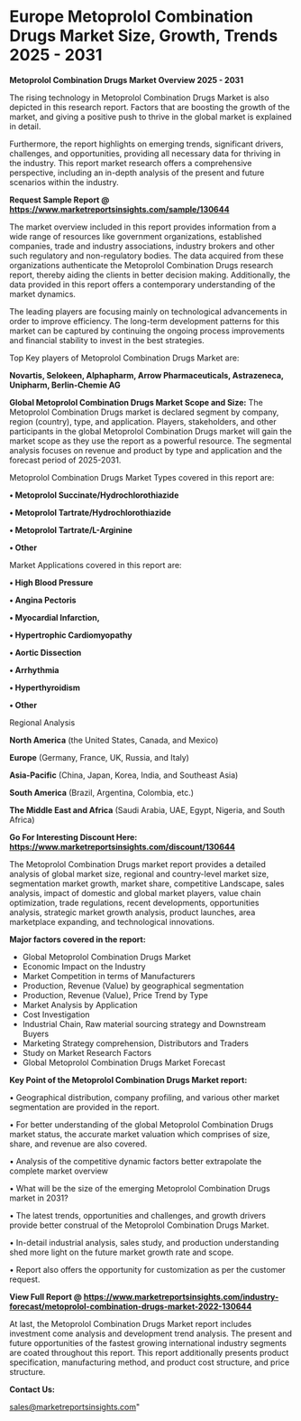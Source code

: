# Europe Metoprolol Combination Drugs Market Size, Growth, Trends 2025 - 2031

<Strong> Metoprolol Combination Drugs Market Overview 2025 - 2031</strong>

The rising technology in Metoprolol Combination Drugs Market is also depicted in this research report. Factors that are boosting the growth of the market, and giving a positive push to thrive in the global market is explained in detail.

Furthermore, the report highlights on emerging trends, significant drivers, challenges, and opportunities, providing all necessary data for thriving in the industry. This report market research offers a comprehensive perspective, including an in-depth analysis of the present and future scenarios within the industry.

<strong>Request Sample Report @ <a href=https://www.marketreportsinsights.com/sample/130644>https://www.marketreportsinsights.com/sample/130644</a></strong>

The market overview included in this report provides information from a wide range of resources like government organizations, established companies, trade and industry associations, industry brokers and other such regulatory and non-regulatory bodies. The data acquired from these organizations authenticate the Metoprolol Combination Drugs research report, thereby aiding the clients in better decision making. Additionally, the data provided in this report offers a contemporary understanding of the market dynamics.

The leading players are focusing mainly on technological advancements in order to improve efficiency. The long-term development patterns for this market can be captured by continuing the ongoing process improvements and financial stability to invest in the best strategies.

Top Key players of Metoprolol Combination Drugs Market are:

<strong>Novartis, Selokeen, Alphapharm, Arrow Pharmaceuticals, Astrazeneca, Unipharm, Berlin-Chemie AG</strong>

<strong><b>Global Metoprolol Combination Drugs Market Scope and Size:</b></strong>
The Metoprolol Combination Drugs market is declared segment by company, region (country), type, and application. Players, stakeholders, and other participants in the global Metoprolol Combination Drugs market will gain the market scope as they use the report as a powerful resource. The segmental analysis focuses on revenue and product by type and application and the forecast period of 2025-2031.

Metoprolol Combination Drugs Market Types covered in this report are:

<strong>• Metoprolol Succinate/Hydrochlorothiazide

• Metoprolol Tartrate/Hydrochlorothiazide

• Metoprolol Tartrate/L-Arginine

• Other</strong>

Market Applications covered in this report are:

<strong>• High Blood Pressure

• Angina Pectoris

• Myocardial Infarction,

• Hypertrophic Cardiomyopathy

• Aortic Dissection

• Arrhythmia

• Hyperthyroidism

• Other</strong> 

Regional Analysis

<strong>North America</strong> (the United States, Canada, and Mexico)

<strong>Europe</strong> (Germany, France, UK, Russia, and Italy)

<strong>Asia-Pacific</strong> (China, Japan, Korea, India, and Southeast Asia)

<strong>South America</strong> (Brazil, Argentina, Colombia, etc.)

<strong>The Middle East and Africa</strong> (Saudi Arabia, UAE, Egypt, Nigeria, and South Africa)

<strong>Go For Interesting Discount Here: <a href=https://www.marketreportsinsights.com/discount/130644>https://www.marketreportsinsights.com/discount/130644</a></strong>

The Metoprolol Combination Drugs market report provides a detailed analysis of global market size, regional and country-level market size, segmentation market growth, market share, competitive Landscape, sales analysis, impact of domestic and global market players, value chain optimization, trade regulations, recent developments, opportunities analysis, strategic market growth analysis, product launches, area marketplace expanding, and technological innovations.

<strong><b>Major factors covered in the report:</b></strong>
<ul>
  <li>Global Metoprolol Combination Drugs Market </li>
  <li>Economic Impact on the Industry</li>
  <li>Market Competition in terms of Manufacturers</li>
  <li>Production, Revenue (Value) by geographical segmentation</li>
  <li>Production, Revenue (Value), Price Trend by Type</li>
  <li>Market Analysis by Application</li>
  <li>Cost Investigation</li>
  <li>Industrial Chain, Raw material sourcing strategy and Downstream Buyers</li>
  <li>Marketing Strategy comprehension, Distributors and Traders</li>
  <li>Study on Market Research Factors</li>
  <li>Global Metoprolol Combination Drugs Market Forecast</li>
</ul>

<strong><b>Key Point of the Metoprolol Combination Drugs Market report:</b></strong>

• Geographical distribution, company profiling, and various other market segmentation are provided in the report.

• For better understanding of the global Metoprolol Combination Drugs market status, the accurate market valuation which comprises of size, share, and revenue are also covered.

• Analysis of the competitive dynamic factors better extrapolate the complete market overview

• What will be the size of the emerging Metoprolol Combination Drugs market in 2031?

• The latest trends, opportunities and challenges, and growth drivers provide better construal of the Metoprolol Combination Drugs Market.

• In-detail industrial analysis, sales study, and production understanding shed more light on the future market growth rate and scope.

• Report also offers the opportunity for customization as per the customer request.

<strong><b>View Full Report @ <a href=https://www.marketreportsinsights.com/industry-forecast/metoprolol-combination-drugs-market-2022-130644>https://www.marketreportsinsights.com/industry-forecast/metoprolol-combination-drugs-market-2022-130644</a></b></strong>


At last, the Metoprolol Combination Drugs Market report includes investment come analysis and development trend analysis. The present and future opportunities of the fastest growing international industry segments are coated throughout this report. This report additionally presents product specification, manufacturing method, and product cost structure, and price structure.

<strong>Contact Us:</strong>

sales@marketreportsinsights.com"
